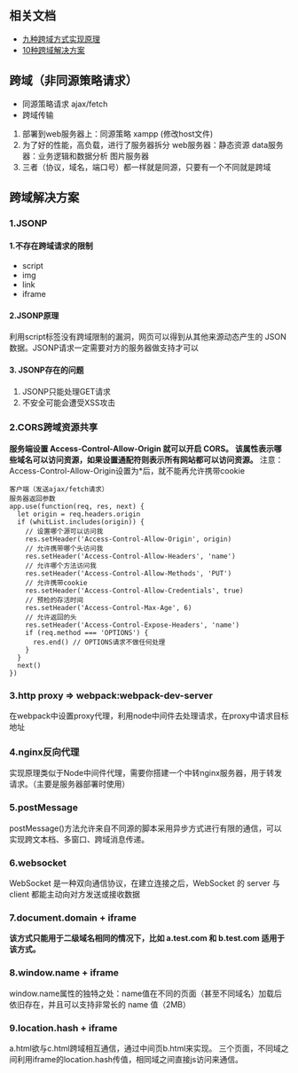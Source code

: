 <!--
 * @Author: your name
 * @Date: 2021-08-23 22:13:16
 * @LastEditTime: 2021-08-26 09:34:36
 * @LastEditors: Please set LastEditors
 * @Description: In User Settings Edit
 * @FilePath: /Document/docs/浏览器/跨域解决方案.md
-->
## 相关文档
- [九种跨域方式实现原理](https://juejin.cn/post/6844903767226351623)
- [10种跨域解决方案](https://juejin.cn/post/6844904126246027278)

## 跨域（非同源策略请求）
- 同源策略请求 ajax/fetch
- 跨域传输

1. 部署到web服务器上：同源策略
  xampp (修改host文件)
2. 为了好的性能，高负载，进行了服务器拆分
  web服务器：静态资源 
  data服务器：业务逻辑和数据分析
  图片服务器
3. 三者（协议，域名，端口号）都一样就是同源，只要有一个不同就是跨域

## 跨域解决方案
### 1.JSONP
#### 1.不存在跨域请求的限制
- script
- img
- link
- iframe

#### 2.JSONP原理
  利用script标签没有跨域限制的漏洞，网页可以得到从其他来源动态产生的 JSON 数据。JSONP请求一定需要对方的服务器做支持才可以
#### 3. JSONP存在的问题
1. JSONP只能处理GET请求
2. 不安全可能会遭受XSS攻击

### 2.CORS跨域资源共享
**服务端设置 Access-Control-Allow-Origin 就可以开启 CORS。 该属性表示哪些域名可以访问资源，如果设置通配符则表示所有网站都可以访问资源。**
注意：Access-Control-Allow-Origin设置为*后，就不能再允许携带cookie
```
客户端（发送ajax/fetch请求）
服务器返回参数
app.use(function(req, res, next) {
  let origin = req.headers.origin
  if (whitList.includes(origin)) {
    // 设置哪个源可以访问我
    res.setHeader('Access-Control-Allow-Origin', origin)
    // 允许携带哪个头访问我
    res.setHeader('Access-Control-Allow-Headers', 'name')
    // 允许哪个方法访问我
    res.setHeader('Access-Control-Allow-Methods', 'PUT')
    // 允许携带cookie
    res.setHeader('Access-Control-Allow-Credentials', true)
    // 预检的存活时间
    res.setHeader('Access-Control-Max-Age', 6)
    // 允许返回的头
    res.setHeader('Access-Control-Expose-Headers', 'name')
    if (req.method === 'OPTIONS') {
      res.end() // OPTIONS请求不做任何处理
    }
  }
  next()
})
```
### 3.http proxy => webpack:webpack-dev-server
  在webpack中设置proxy代理，利用node中间件去处理请求，在proxy中请求目标地址

### 4.nginx反向代理
  实现原理类似于Node中间件代理，需要你搭建一个中转nginx服务器，用于转发请求。（主要是服务器部署时使用）

### 5.postMessage
  postMessage()方法允许来自不同源的脚本采用异步方式进行有限的通信，可以实现跨文本档、多窗口、跨域消息传递。

### 6.websocket
  WebSocket 是一种双向通信协议，在建立连接之后，WebSocket 的 server 与 client 都能主动向对方发送或接收数据

### 7.document.domain + iframe
**该方式只能用于二级域名相同的情况下，比如 a.test.com 和 b.test.com 适用于该方式。**

### 8.window.name + iframe
  window.name属性的独特之处：name值在不同的页面（甚至不同域名）加载后依旧存在，并且可以支持非常长的 name 值（2MB）

### 9.location.hash + iframe
  a.html欲与c.html跨域相互通信，通过中间页b.html来实现。 三个页面，不同域之间利用iframe的location.hash传值，相同域之间直接js访问来通信。







